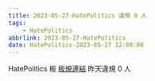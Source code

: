 ```yaml
---
title: 2023-05-27-HatePolitics 違規 0 人
tags:
    - HatePolitics
abbrlink: 2023-05-27-HatePolitics
date: HatePolitics-2023-05-27 12:00:00
---
```

HatePolitics 板 [板規連結](https://www.ptt.cc/bbs/HatePolitics/M.1617115262.A.D60.html)
昨天違規 0 人

